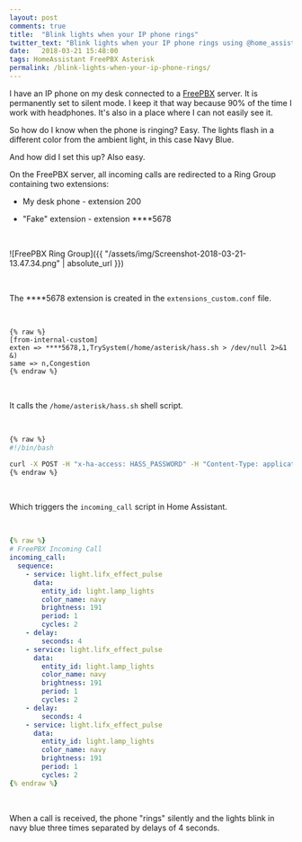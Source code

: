 ```yaml
---
layout: post
comments: true
title:  "Blink lights when your IP phone rings"
twitter_text: "Blink lights when your IP phone rings using @home_assistant"
date:   2018-03-21 15:48:00
tags: HomeAssistant FreePBX Asterisk
permalink: /blink-lights-when-your-ip-phone-rings/
---
```

<!-- markdownlint-disable html -->
I have an IP phone on my desk connected to a [FreePBX](https://www.freepbx.org) server. It is permanently set to silent mode. I keep it that way because 90% of the time I work with headphones. It's also in a place where I can not easily see it.

So how do I know when the phone is ringing? Easy. The lights flash in a different color from the ambient light, in this case Navy Blue.

And how did I set this up? Also easy.

On the FreePBX server, all incoming calls are redirected to a Ring Group containing two extensions:

* My desk phone - extension 200

* "Fake" extension - extension \*\*\*\*5678

<br />

![FreePBX Ring Group]({{ "/assets/img/Screenshot-2018-03-21-13.47.34.png" | absolute_url }})

<br />

The ****5678 extension is created in the `extensions_custom.conf` file.

<br />

```asterisk
{% raw %}
[from-internal-custom]
exten => ****5678,1,TrySystem(/home/asterisk/hass.sh > /dev/null 2>&1 &)
same => n,Congestion
{% endraw %}
```

<br />

It calls the `/home/asterisk/hass.sh` shell script.

<br />

```bash
{% raw %}
#!/bin/bash

curl -X POST -H "x-ha-access: HASS_PASSWORD" -H "Content-Type: application/json" http://HASS_SERVER_ADDRESS:8123/api/services/script/incoming_call
{% endraw %}
```

<br />

Which triggers the `incoming_call` script in Home Assistant.

<br />

```yaml
{% raw %}
# FreePBX Incoming Call
incoming_call:
  sequence:
    - service: light.lifx_effect_pulse
      data:
        entity_id: light.lamp_lights
        color_name: navy
        brightness: 191
        period: 1
        cycles: 2
    - delay:
        seconds: 4
    - service: light.lifx_effect_pulse
      data:
        entity_id: light.lamp_lights
        color_name: navy
        brightness: 191
        period: 1
        cycles: 2
    - delay:
        seconds: 4
    - service: light.lifx_effect_pulse
      data:
        entity_id: light.lamp_lights
        color_name: navy
        brightness: 191
        period: 1
        cycles: 2
{% endraw %}
```

<br />

When a call is received, the phone "rings" silently and the lights blink in navy blue three times separated by delays of 4 seconds.

